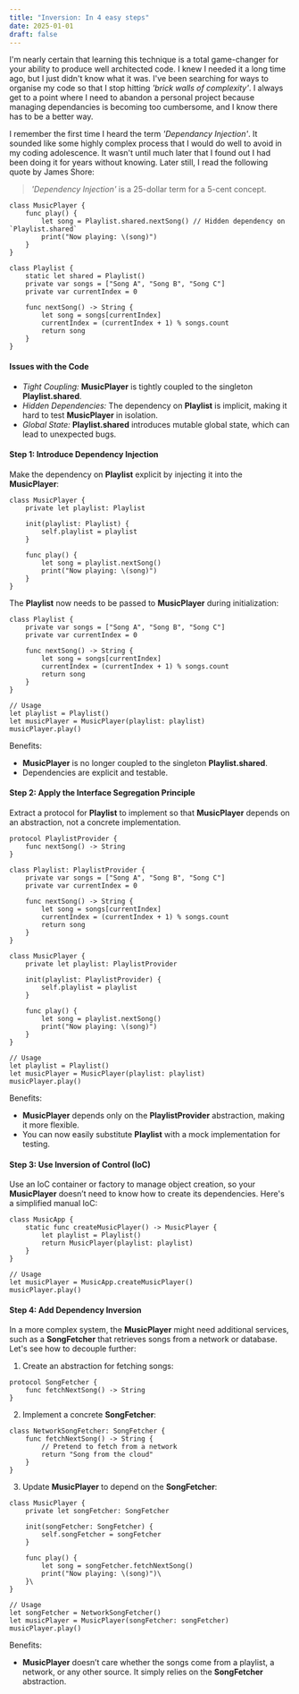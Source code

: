 ```yaml
---
title: "Inversion: In 4 easy steps"
date: 2025-01-01
draft: false
---
```


I'm nearly certain that learning this technique is a total game-changer for your ability to produce well architected code. I knew I needed it a long time ago, but I just didn't know what it was. I've been searching for ways to organise my code so that I stop hitting *'brick walls of complexity'*. I always get to a point where I need to abandon a personal project because managing dependancies is becoming too cumbersome, and I know there has to be a better way.

I remember the first time I heard the term *'Dependancy Injection'*. It sounded like some highly complex process that I would do well to avoid in my coding adolescence. It wasn't until much later that I found out I had been doing it for years without knowing. Later still, I read the following quote by James Shore:

> *'Dependency Injection'* is a 25-dollar term for a 5-cent concept.
```
class MusicPlayer {
    func play() {
        let song = Playlist.shared.nextSong() // Hidden dependency on `Playlist.shared`
        print("Now playing: \(song)")
    }
}

class Playlist {
    static let shared = Playlist()
    private var songs = ["Song A", "Song B", "Song C"]
    private var currentIndex = 0
    
    func nextSong() -> String {
        let song = songs[currentIndex]
        currentIndex = (currentIndex + 1) % songs.count
        return song
    }
}
````
#### Issues with the Code
- *Tight Coupling:* **MusicPlayer** is tightly coupled to the singleton **Playlist.shared**.
- *Hidden Dependencies:* The dependency on **Playlist** is implicit, making it hard to test **MusicPlayer** in isolation.
- *Global State:* **Playlist.shared** introduces mutable global state, which can lead to unexpected bugs.

#### Step 1: Introduce Dependency Injection
Make the dependency on **Playlist** explicit by injecting it into the **MusicPlayer**:
```
class MusicPlayer {
    private let playlist: Playlist
    
    init(playlist: Playlist) {
        self.playlist = playlist
    }
    
    func play() {
        let song = playlist.nextSong()
        print("Now playing: \(song)")
    }
}
```
The **Playlist** now needs to be passed to **MusicPlayer** during initialization:
```
class Playlist {
    private var songs = ["Song A", "Song B", "Song C"]
    private var currentIndex = 0
    
    func nextSong() -> String {
        let song = songs[currentIndex]
        currentIndex = (currentIndex + 1) % songs.count
        return song
    }
}

// Usage
let playlist = Playlist()
let musicPlayer = MusicPlayer(playlist: playlist)
musicPlayer.play()
```
Benefits:
- **MusicPlayer** is no longer coupled to the singleton **Playlist.shared**.
- Dependencies are explicit and testable.
#### Step 2: Apply the Interface Segregation Principle
Extract a protocol for **Playlist** to implement so that **MusicPlayer** depends on an abstraction, not a concrete implementation.
```
protocol PlaylistProvider {
    func nextSong() -> String
}

class Playlist: PlaylistProvider {
    private var songs = ["Song A", "Song B", "Song C"]
    private var currentIndex = 0
    
    func nextSong() -> String {
        let song = songs[currentIndex]
        currentIndex = (currentIndex + 1) % songs.count
        return song
    }
}

class MusicPlayer {
    private let playlist: PlaylistProvider
    
    init(playlist: PlaylistProvider) {
        self.playlist = playlist
    }
    
    func play() {
        let song = playlist.nextSong()
        print("Now playing: \(song)")
    }
}

// Usage
let playlist = Playlist()
let musicPlayer = MusicPlayer(playlist: playlist)
musicPlayer.play()
```
Benefits:
- **MusicPlayer** depends only on the **PlaylistProvider** abstraction, making it more flexible.
- You can now easily substitute **Playlist** with a mock implementation for testing.
#### Step 3: Use Inversion of Control (IoC)
Use an IoC container or factory to manage object creation, so your **MusicPlayer** doesn’t need to know how to create its dependencies. Here's a simplified manual IoC:
```
class MusicApp {
    static func createMusicPlayer() -> MusicPlayer {
        let playlist = Playlist()
        return MusicPlayer(playlist: playlist)
    }
}

// Usage
let musicPlayer = MusicApp.createMusicPlayer()
musicPlayer.play()
```
#### Step 4: Add Dependency Inversion
In a more complex system, the **MusicPlayer** might need additional services, such as a **SongFetcher** that retrieves songs from a network or database. Let's see how to decouple further:
1. Create an abstraction for fetching songs:
```
protocol SongFetcher {
    func fetchNextSong() -> String
}
```
2. Implement a concrete **SongFetcher**:
```
class NetworkSongFetcher: SongFetcher {
    func fetchNextSong() -> String {
        // Pretend to fetch from a network
        return "Song from the cloud"
    }
}
```
3. Update **MusicPlayer** to depend on the **SongFetcher**:
```
class MusicPlayer {
    private let songFetcher: SongFetcher
    
    init(songFetcher: SongFetcher) {
        self.songFetcher = songFetcher
    }
    
    func play() {
        let song = songFetcher.fetchNextSong()
        print("Now playing: \(song)")\
    }\
}

// Usage
let songFetcher = NetworkSongFetcher()
let musicPlayer = MusicPlayer(songFetcher: songFetcher)
musicPlayer.play()
```
Benefits:
- **MusicPlayer** doesn’t care whether the songs come from a playlist, a network, or any other source. It simply relies on the **SongFetcher** abstraction.